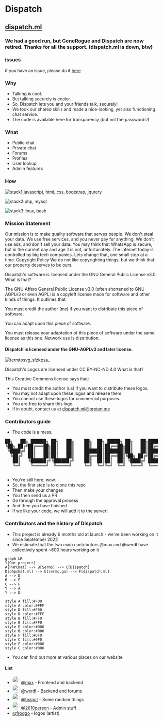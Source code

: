 # Dispatch
## [dispatch.ml](https://dispatch.ml)
### We had a good run, but GoneRogue and Dispatch are now retired. Thanks for all the support. (dispatch.ml is down, btw)
### issues
if you have an issue, please do it [here](https://github.com/GoneRogueProductions/dispatch-issues)
### Why
- Talking is cool.
- But talking securely is cooler.
- So, Dispatch lets you and your friends talk, securely!
- We took our shared skills and made a nice-looking, yet also functioning chat service.
- The code is available here for transparency (but not the passwords!)
### What
- Public chat
- Private chat
- Forums
- Profiles
- User lookup
- Admin features
### How
![stack1:javascript, html, css, bootstrap, jqurery](https://skillicons.dev/icons?i=js,html,css,bootstrap,jquery)

![stack2:php, mysql](https://skillicons.dev/icons?i=php,mysql)

![stack3:linux, bash](https://skillicons.dev/icons?i=linux,bash)
### Mission Statement
Our mission is to make quality software that serves people. We don't steal your data. We use free services, and you never pay for anything. We don't use ads, and don't sell your data. You may think that WhatsApp is secure, but in the current day and age it is not, unfortunately. The internet today is controlled by big tech companies. Lets change that, one small step at a time.
Copyright Policy
We do not like copyrighting things, but we think that our property deserves to be ours.

Dispatch's software is licensed under the GNU General Public License v3.0.
What is that?

The GNU Affero General Public License v3.0 (often shortened to GNU-AGPLv3 or even AGPL) is a copyleft license made for software and other kinds of things. It outlines that:

You must credit the author (me) if you want to distribute this piece of software.

You can adapt upon this piece of software.

You must release your adaptation of this piece of software under the same license as this one.
Network use is distribution.
#### Dispatch is licensed under the GNU-AGPLv3 and later license.
![termtosvg_sfzkpsa_](https://user-images.githubusercontent.com/116349156/222968449-c8c634c2-8298-42d6-8f1e-761612515f6d.svg)
<!-- termtosvg is very cool! -->

Dispatch's Logos are licensed under CC BY-NC-ND 4.0
What is that?

This Creative Commons license says that:
- You must credit the author (us) if you want to distribute these logos.
- You may not adapt upon these logos and release them.
- You cannot use these logos for commercial purposes.
- You are free to share this logo.
- If in doubt, contact us at [dispatch.ml@proton.me](mailto:dispatch.ml@proton.me)
### Contributors guide
- The code is a mess.
<pre>
██╗   ██╗ ██████╗ ██╗   ██╗    ██╗  ██╗ █████╗ ██╗   ██╗███████╗    ██████╗ ███████╗███████╗███╗   ██╗    ██╗    ██╗ █████╗ ██████╗ ███╗   ██╗███████╗██████╗ ██╗
╚██╗ ██╔╝██╔═══██╗██║   ██║    ██║  ██║██╔══██╗██║   ██║██╔════╝    ██╔══██╗██╔════╝██╔════╝████╗  ██║    ██║    ██║██╔══██╗██╔══██╗████╗  ██║██╔════╝██╔══██╗██║
 ╚████╔╝ ██║   ██║██║   ██║    ███████║███████║██║   ██║█████╗      ██████╔╝█████╗  █████╗  ██╔██╗ ██║    ██║ █╗ ██║███████║██████╔╝██╔██╗ ██║█████╗  ██║  ██║██║
  ╚██╔╝  ██║   ██║██║   ██║    ██╔══██║██╔══██║╚██╗ ██╔╝██╔══╝      ██╔══██╗██╔══╝  ██╔══╝  ██║╚██╗██║    ██║███╗██║██╔══██║██╔══██╗██║╚██╗██║██╔══╝  ██║  ██║╚═╝
   ██║   ╚██████╔╝╚██████╔╝    ██║  ██║██║  ██║ ╚████╔╝ ███████╗    ██████╔╝███████╗███████╗██║ ╚████║    ╚███╔███╔╝██║  ██║██║  ██║██║ ╚████║███████╗██████╔╝██╗
   ╚═╝    ╚═════╝  ╚═════╝     ╚═╝  ╚═╝╚═╝  ╚═╝  ╚═══╝  ╚══════╝    ╚═════╝ ╚══════╝╚══════╝╚═╝  ╚═══╝     ╚══╝╚══╝ ╚═╝  ╚═╝╚═╝  ╚═╝╚═╝  ╚═══╝╚══════╝╚═════╝ ╚═╝

</pre>
- You're still here, wow.
- So, the first step is to clone this repo
- Then make your changes
- You then send us a PR
- Go through the approval process
- And then you have finished
- If we like your code, we will add it to the server!
### Contributors and the history of Dispatch
- This project is already 6 months old at launch - we've been working on it since September 2022 
- We estimate that the two main contributors @max and @werdl have collectively spent ~600 hours working on it
```mermaid
graph LR
Y[Our project]
A[PHPChat] --> B[Sermo] --> C[Dispatch]
D[phpchat.ml] --> E[sermo.ga] --> F[dispatch.ml]
A --> D
B --> E
C --> F
Y --> A
Y --> D

style A fill:#F00
style A color:#FFF
style D fill:#F00
style D color:#FFF
style B fill:#FF0
style E fill:#FF0
style E color:#000
style B color:#000
style F fill:#0F0
style C fill:#0F0
style F color:#000
style C color:#000
```
- You can find out more at various places on our website
#### List
- <img src="https://avatars.githubusercontent.com/uimaxbai" width=25 style="border-radius:10px"/> [ @max](github.com/uimaxbai) - Frontend and backend
- <img src="https://avatars.githubusercontent.com/werdl" width=25 style="border-radius:10px"/> [ @werdl](github.com/werdl) - Backend and forums
- <img src="https://avatars.githubusercontent.com/thisiscoding1234" width=25 style="border-radius:10px"/> [ @teapot](github.com/thisiscoding1234) - Some random things
- <img src="https://avatars.githubusercontent.com/2010person" width=25 style="border-radius:10px"/>[ @2010person](github.com/2010person) - Admin stuff
- [@froggo](no-github-yet) - logos (artist)
